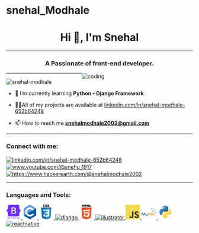 # snehal_Modhale

<h1 align="center">Hi 👋, I'm Snehal</h1>

<hr/>
<h3 align="center">A Passionate of front-end developer.</h3>
<img align="right" alt="coding" width="300" src="https://github.com/snehalmodhale/snehal_Modhale/assets/112934907/27cd23c0-0eaf-477b-b753-d0fd897d91a0">

<hr/>


<p align="left"> <img src="https://komarev.com/ghpvc/?username=snehal-modhale&label=Profile%20views&color=0e75b6&style=flat" alt="snehal-modhale" /> </p>

- 🌱 I’m currently learning **Python - Django Framework**

- 👨‍💻All of my projects are available at [linkedin.com/in/snehal-modhale-652b64248](linkedin.com/in/snehal-modhale-652b64248)

- 📫 How to reach me **snehalmodhale2002@gmail.com**
<hr/>

<h3 align="left">Connect with me:</h3>
<p align="left">
<a href="https://linkedin.com/in/linkedin.com/in/snehal-modhale-652b64248" target="blank"><img align="center" src="https://raw.githubusercontent.com/rahuldkjain/github-profile-readme-generator/master/src/images/icons/Social/linked-in-alt.svg" alt="linkedin.com/in/snehal-modhale-652b64248" height="30" width="40" /></a>
<a href="https://www.youtube.com/c/www.youtube.com/@snehu_1917" target="blank"><img align="center" src="https://raw.githubusercontent.com/rahuldkjain/github-profile-readme-generator/master/src/images/icons/Social/youtube.svg" alt="www.youtube.com/@snehu_1917" height="30" width="40" /></a>
<a href="https://www.hackerrank.com/https://www.hackerearth.com/@snehalmodhale2002" target="blank"><img align="center" src="https://raw.githubusercontent.com/rahuldkjain/github-profile-readme-generator/master/src/images/icons/Social/hackerrank.svg" alt="https://www.hackerearth.com/@snehalmodhale2002" height="30" width="40" /></a>
</p>

<hr/>

<h3 align="left">Languages and Tools:</h3>
<p align="left"> <a href="https://getbootstrap.com" target="_blank" rel="noreferrer"> <img src="https://raw.githubusercontent.com/devicons/devicon/master/icons/bootstrap/bootstrap-plain-wordmark.svg" alt="bootstrap" width="40" height="40"/> </a> <a href="https://www.cprogramming.com/" target="_blank" rel="noreferrer"> <img src="https://raw.githubusercontent.com/devicons/devicon/master/icons/c/c-original.svg" alt="c" width="40" height="40"/> </a> <a href="https://www.w3schools.com/css/" target="_blank" rel="noreferrer"> <img src="https://raw.githubusercontent.com/devicons/devicon/master/icons/css3/css3-original-wordmark.svg" alt="css3" width="40" height="40"/> </a> <a href="https://www.djangoproject.com/" target="_blank" rel="noreferrer"> <img src="https://cdn.worldvectorlogo.com/logos/django.svg" alt="django" width="40" height="40"/> </a> <a href="https://www.w3.org/html/" target="_blank" rel="noreferrer"> <img src="https://raw.githubusercontent.com/devicons/devicon/master/icons/html5/html5-original-wordmark.svg" alt="html5" width="40" height="40"/> </a> <a href="https://www.adobe.com/in/products/illustrator.html" target="_blank" rel="noreferrer"> <img src="https://www.vectorlogo.zone/logos/adobe_illustrator/adobe_illustrator-icon.svg" alt="illustrator" width="40" height="40"/> </a> <a href="https://developer.mozilla.org/en-US/docs/Web/JavaScript" target="_blank" rel="noreferrer"> <img src="https://raw.githubusercontent.com/devicons/devicon/master/icons/javascript/javascript-original.svg" alt="javascript" width="40" height="40"/> </a> <a href="https://www.mysql.com/" target="_blank" rel="noreferrer"> <img src="https://raw.githubusercontent.com/devicons/devicon/master/icons/mysql/mysql-original-wordmark.svg" alt="mysql" width="40" height="40"/> </a> <a href="https://www.python.org" target="_blank" rel="noreferrer"> <img src="https://raw.githubusercontent.com/devicons/devicon/master/icons/python/python-original.svg" alt="python" width="40" height="40"/> </a> <a href="https://reactnative.dev/" target="_blank" rel="noreferrer"> <img src="https://reactnative.dev/img/header_logo.svg" alt="reactnative" width="40" height="40"/> </a> 
</p>

</br>
